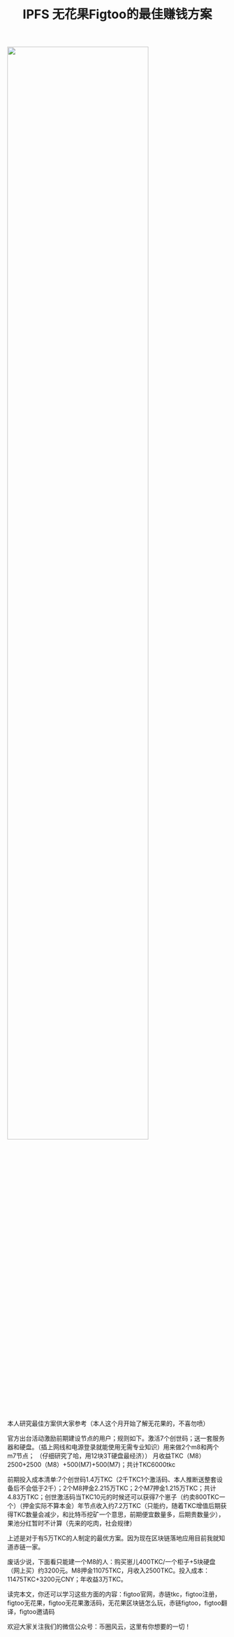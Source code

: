 ﻿---
layout: post
title: "IPFS 无花果Figtoo的最佳赚钱方案"
description: "IPFS 无花果Figtoo的最佳赚钱方案figtoo官网，赤链tkc，figtoo注册，figtoo无花果，figtoo无花果激活码，无花果区块链怎么玩，赤链figtoo，figtoo翻译，figtoo邀请码"
tags: [figtoo,区块链,tkc,买币网]
categories: [币圈风云,TKC]
---
<img src="http://cdn.utouu.com/biiduuuser/1522057682970.jpg" width="80%"/>

本人研究最佳方案供大家参考（本人这个月开始了解无花果的，不喜勿喷）

官方出台活动激励前期建设节点的用户；规则如下。激活7个创世码；送一套服务器和硬盘。（插上网线和电源登录就能使用无需专业知识）用来做2个m8和两个m7节点； （仔细研究了哈，用12块3T硬盘最经济））
月收益TKC（M8）2500+2500（M8）+500(M7)+500(M7)；共计TKC6000tkc

前期投入成本清单:7个创世码1.4万TKC（2千TKC1个激活码、本人推断送整套设备后不会低于2千）；2个M8押金2.215万TKC；2个M7押金1.215万TKC；共计4.83万TKC；创世激活码当TKC10元的时候还可以获得7个崽子（约卖800TKC一个）（押金实际不算本金）年节点收入约7.2万TKC（只能约，随着TKC增值后期获得TKC数量会减少，和比特币挖矿一个意思，前期便宜数量多，后期贵数量少），果池分红暂时不计算（先来的吃肉，社会规律）

上述是对于有5万TKC的人制定的最优方案。因为现在区块链落地应用目前我就知道赤链一家。

废话少说，下面看只能建一个M8的人：购买崽儿400TKC/一个柜子+5块硬盘（网上买）约3200元。M8押金11075TKC，月收入2500TKC。投入成本：11475TKC+3200元CNY；年收益3万TKC。


读完本文，你还可以学习这些方面的内容：figtoo官网，赤链tkc，figtoo注册，figtoo无花果，figtoo无花果激活码，无花果区块链怎么玩，赤链figtoo，figtoo翻译，figtoo邀请码


欢迎大家关注我们的微信公众号：币圈风云，这里有你想要的一切！